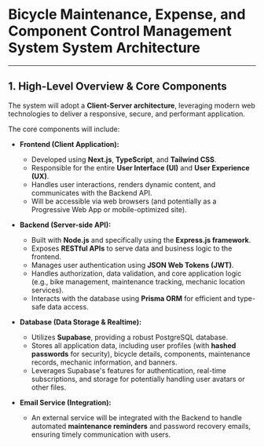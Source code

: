 # Bicycle Maintenance, Expense, and Component Control Management System System Architecture

---

## 1. High-Level Overview & Core Components

The system will adopt a **Client-Server architecture**, leveraging modern web technologies to deliver a responsive, secure, and performant application.

The core components will include:

* **Frontend (Client Application):**
    * Developed using **Next.js**, **TypeScript**, and **Tailwind CSS**.
    * Responsible for the entire **User Interface (UI)** and **User Experience (UX)**.
    * Handles user interactions, renders dynamic content, and communicates with the Backend API.
    * Will be accessible via web browsers (and potentially as a Progressive Web App or mobile-optimized site).

* **Backend (Server-side API):**
    * Built with **Node.js** and specifically using the **Express.js framework**.
    * Exposes **RESTful APIs** to serve data and business logic to the frontend.
    * Manages user authentication using **JSON Web Tokens (JWT)**.
    * Handles authorization, data validation, and core application logic (e.g., bike management, maintenance tracking, mechanic location services).
    * Interacts with the database using **Prisma ORM** for efficient and type-safe data access.

* **Database (Data Storage & Realtime):**
    * Utilizes **Supabase**, providing a robust PostgreSQL database.
    * Stores all application data, including user profiles (with **hashed passwords** for security), bicycle details, components, maintenance records, mechanic information, and banners.
    * Leverages Supabase's features for authentication, real-time subscriptions, and storage for potentially handling user avatars or other files.

* **Email Service (Integration):**
    * An external service will be integrated with the Backend to handle automated **maintenance reminders** and password recovery emails, ensuring timely communication with users.